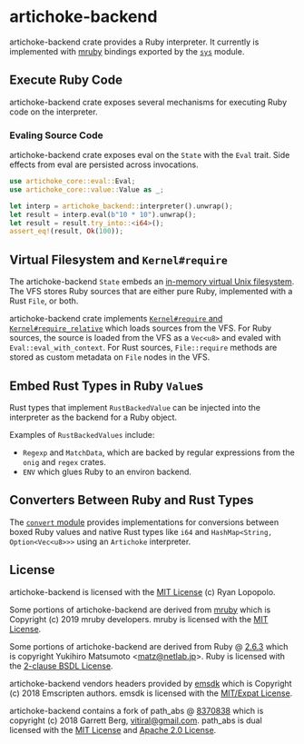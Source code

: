 # artichoke-backend

artichoke-backend crate provides a Ruby interpreter. It currently is implemented
with [mruby](https://github.com/mruby/mruby) bindings exported by the
[`sys`](src/sys) module.

## Execute Ruby Code

artichoke-backend crate exposes several mechanisms for executing Ruby code on
the interpreter.

### Evaling Source Code

artichoke-backend crate exposes eval on the `State` with the `Eval` trait. Side
effects from eval are persisted across invocations.

```rust
use artichoke_core::eval::Eval;
use artichoke_core::value::Value as _;

let interp = artichoke_backend::interpreter().unwrap();
let result = interp.eval(b"10 * 10").unwrap();
let result = result.try_into::<i64>();
assert_eq!(result, Ok(100));
```

## Virtual Filesystem and `Kernel#require`

The artichoke-backend `State` embeds an
[in-memory virtual Unix filesystem](/artichoke-vfs). The VFS stores Ruby sources
that are either pure Ruby, implemented with a Rust `File`, or both.

artichoke-backend crate implements
[`Kernel#require` and `Kernel#require_relative`](src/extn/core/kernel) which
loads sources from the VFS. For Ruby sources, the source is loaded from the VFS
as a `Vec<u8>` and evaled with `Eval::eval_with_context`. For Rust sources,
`File::require` methods are stored as custom metadata on `File` nodes in the
VFS.

## Embed Rust Types in Ruby `Value`s

Rust types that implement `RustBackedValue` can be injected into the interpreter
as the backend for a Ruby object.

Examples of `RustBackedValues` include:

- `Regexp` and `MatchData`, which are backed by regular expressions from the
  `onig` and `regex` crates.
- `ENV` which glues Ruby to an environ backend.

## Converters Between Ruby and Rust Types

The [`convert` module](src/convert) provides implementations for conversions
between boxed Ruby values and native Rust types like `i64` and
`HashMap<String, Option<Vec<u8>>>` using an `Artichoke` interpreter.

## License

artichoke-backend is licensed with the [MIT License](/LICENSE) (c) Ryan
Lopopolo.

Some portions of artichoke-backend are derived from
[mruby](https://github.com/mruby/mruby) which is Copyright (c) 2019 mruby
developers. mruby is licensed with the
[MIT License](https://github.com/mruby/mruby/blob/master/LICENSE).

Some portions of artichoke-backend are derived from Ruby @
[2.6.3](https://github.com/ruby/ruby/tree/v2_6_3) which is copyright Yukihiro
Matsumoto \<matz@netlab.jp\>. Ruby is licensed with the
[2-clause BSDL License](https://github.com/ruby/ruby/blob/v2_6_3/COPYING).

artichoke-backend vendors headers provided by
[emsdk](https://github.com/emscripten-core/emsdk) which is Copyright (c) 2018
Emscripten authors. emsdk is licensed with the
[MIT/Expat License](https://github.com/emscripten-core/emsdk/blob/master/LICENSE).

artichoke-backend contains a fork of path_abs @
[8370838](https://github.com/vitiral/path_abs/tree/8370838b6110786c2ba7cf7fd984a4783f37701c)
which is copyright (c) 2018 Garrett Berg, vitiral@gmail.com. path_abs is dual
licensed with the
[MIT License](https://github.com/vitiral/path_abs/blob/8370838b6110786c2ba7cf7fd984a4783f37701c/LICENSE-MIT)
and
[Apache 2.0 License](https://github.com/vitiral/path_abs/blob/8370838b6110786c2ba7cf7fd984a4783f37701c/LICENSE-APACHE).
